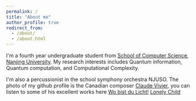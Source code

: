 ```yaml
---
permalink: /
title: "About me"
author_profile: true
redirect_from: 
  - /about/
  - /about.html
---
```


I'm a fourth year undergraduate student from [School of Computer Science](https://cs.nju.edu.cn/main.htm), [Nanjing University](https://www.nju.edu.cn/). My research interests includes Quantum information, Quantum computation, and Computational Complexity.

I'm also a percussionist in the school symphony orchestra NJUSO. The photo of my github profile is the Canadian composer [Claude Vivier](https://en.wikipedia.org/wiki/Claude_Vivier), you can listen to some of his excellent works here [Wo bist du Licht!](https://www.bilibili.com/video/BV1Xu411r7Nb/?spm_id_from=333.337.search-card.all.click&vd_source=f3d27190d892d4bb12543b96f45d1cca) [Lonely Child](https://www.bilibili.com/video/BV1ds411b7xR/?spm_id_from=333.337.search-card.all.click&vd_source=f3d27190d892d4bb12543b96f45d1cca)



